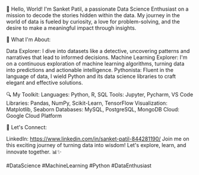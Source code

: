 ### 
👋 Hello, World! I'm Sanket Patil, a passionate Data Science Enthusiast on a mission to decode the stories hidden within the data. My journey in the world of data is fueled by curiosity, a love for problem-solving, and the desire to make a meaningful impact through insights.

🚀 What I'm About:

Data Explorer: I dive into datasets like a detective, uncovering patterns and narratives that lead to informed decisions.
Machine Learning Explorer: I'm on a continuous exploration of machine learning algorithms, turning data into predictions and actionable intelligence.
Pythonista: Fluent in the language of data, I wield Python and its data science libraries to craft elegant and effective solutions.

🔍 My Toolkit:
Languages: Python, R, SQL
Tools: Jupyter, Pycharm, VS Code
Libraries: Pandas, NumPy, Scikit-Learn, TensorFlow
Visualization: Matplotlib, Seaborn
Databases: MySQL, PostgreSQL, MongoDB
Cloud: Google Cloud Platform

💬 Let's Connect:

LinkedIn: https://www.linkedin.com/in/sanket-patil-844281190/
Join me on this exciting journey of turning data into wisdom! Let's explore, learn, and innovate together. 📊✨

#DataScience #MachineLearning #Python #DataEnthusiast

<!--
**mrsanketpatil19/mrsanketpatil19** is a ✨ _special_ ✨ repository because its `README.md` (this file) appears on your GitHub profile.

Here are some ideas to get you started:

- 🔭 I’m currently working on ...
- 🌱 I’m currently learning ...
- 👯 I’m looking to collaborate on ...
- 🤔 I’m looking for help with ...
- 💬 Ask me about ...
- 📫 How to reach me: ...
- 😄 Pronouns: ...
- ⚡ Fun fact: ...
-->

